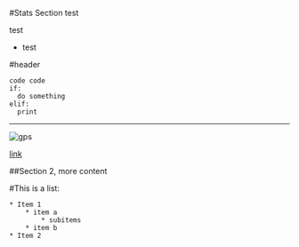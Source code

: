 #Stats Section 
test

test

* test


#header

    code code
    if:
      do something
    elif:
      print
  

---


![gps](http://images.amazon.com/images/G/01/electronics/detail-page/B001VEJEGK-1.jpg)

[link](http://images.amazon.com/images/G/01/electronics/detail-page/B001VEJEGK-1.jpg) 

##Section 2, more content



#This is a list:

    * Item 1
        * item a
            * subitems
        * item b
    * Item 2




